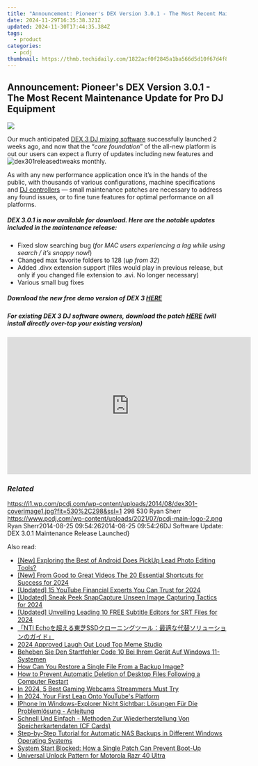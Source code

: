 ```yaml
---
title: "Announcement: Pioneer's DEX Version 3.0.1 - The Most Recent Maintenance Update for Pro DJ Equipment"
date: 2024-11-29T16:35:38.321Z
updated: 2024-11-30T17:44:35.384Z
tags:
  - product
categories:
  - pcdj
thumbnail: https://thmb.techidaily.com/1822acf0f2845a1ba566d5d10f67d4f8ab3c535b7e8e01b07d6d8502cd97e896.jpg
---
```


## Announcement: Pioneer's DEX Version 3.0.1 - The Most Recent Maintenance Update for Pro DJ Equipment

[![](https://i1.wp.com/pcdj.com/wp-content/uploads/2014/08/dex301-coverimage1.jpg?resize=530%2C270&ssl=1)](https://i1.wp.com/pcdj.com/wp-content/uploads/2014/08/dex301-coverimage1.jpg?fit=530%2C298&ssl=1 "dex301-coverimage")

Our much anticipated [DEX 3 DJ mixing software](https://tools.techidaily.com/pcdj/products/) successfully launched 2 weeks ago, and now that the “_core foundation_” of the all-new platform is out our users can expect a flurry of updates including new features and ![dex301released](https://i2.wp.com/www.pcdj.com/wp-content/uploads/2014/08/dex301released.jpg?resize=416%2C234&ssl=1)tweaks monthly.

As with any new performance application once it’s in the hands of the public, with thousands of various configurations, machine specifications and [DJ controllers](https://tools.techidaily.com/pcdj/products/) — small maintenance patches are necessary to address any found issues, or to fine tune features for optimal performance on all platforms.

##### DEX 3.0.1 is now available for download. Here are the notable updates included in the maintenance release:

* Fixed slow searching bug (_for MAC users experiencing a lag while using search / it’s snappy now!_)
* Changed max favorite folders to 128 (_up from 32_)
* Added .divx extension support (files would play in previous release, but only if you changed file extension to .avi. No longer necessary)
* Various small bug fixes

##### Download the new free demo version of DEX 3 [HERE](https://tools.techidaily.com/pcdj/products/)

##### For existing DEX 3 DJ software owners, download the patch [HERE](https://tools.techidaily.com/pcdj/products/) (will install directly over-top your existing version)

<!-- affiliate ads begin -->
<iframe width="560" height="315" src="https://www.youtube.com/embed/Iz2LYWd8EqI?si=G_3CqFRAmeVPczjj" title="YouTube video player" frameborder="0" allow="accelerometer; autoplay; clipboard-write; encrypted-media; gyroscope; picture-in-picture; web-share" referrerpolicy="strict-origin-when-cross-origin" allowfullscreen></iframe>
<!-- affiliate ads end -->

### _Related_

https://i1.wp.com/pcdj.com/wp-content/uploads/2014/08/dex301-coverimage1.jpg?fit=530%2C298&ssl=1 298 530 Ryan Sherr https://www.pcdj.com/wp-content/uploads/2021/07/pcdj-main-logo-2.png Ryan Sherr2014-08-25 09:54:262014-08-25 09:54:26DJ Software Update: DEX 3.0.1 Maintenance Release Launched}

<ins class="adsbygoogle"
     style="display:block"
     data-ad-format="autorelaxed"
     data-ad-client="ca-pub-7571918770474297"
     data-ad-slot="1223367746"></ins>

<ins class="adsbygoogle"
     style="display:block"
     data-ad-client="ca-pub-7571918770474297"
     data-ad-slot="8358498916"
     data-ad-format="auto"
     data-full-width-responsive="true"></ins>

<span class="atpl-alsoreadstyle">Also read:</span>
<div><ul>
<li><a href="https://some-techniques.techidaily.com/new-exploring-the-best-of-android-does-pickup-lead-photo-editing-tools/"><u>[New] Exploring the Best of Android Does PickUp Lead Photo Editing Tools?</u></a></li>
<li><a href="https://youtube-zero.techidaily.com/rom-good-to-great-videos-the-20-essential-shortcuts-for-success-for-2024/"><u>[New] From Good to Great Videos The 20 Essential Shortcuts for Success for 2024</u></a></li>
<li><a href="https://youtube-data.techidaily.com/ed-15-youtube-financial-experts-you-can-trust-for-2024/"><u>[Updated] 15 YouTube Financial Experts You Can Trust for 2024</u></a></li>
<li><a href="https://snapchat-videos.techidaily.com/updated-sneak-peek-snapcapture-unseen-image-capturing-tactics-for-2024/"><u>[Updated] Sneak Peek SnapCapture Unseen Image Capturing Tactics for 2024</u></a></li>
<li><a href="https://article-tips.techidaily.com/updated-unveiling-leading-10-free-subtitle-editors-for-srt-files-for-2024/"><u>[Updated] Unveiling Leading 10 FREE Subtitle Editors for SRT Files for 2024</u></a></li>
<li><a href="https://win-hot.techidaily.com/nti-echossd/"><u>「NTI Echoを超える東芝SSDクローニングツール：最適な代替ソリューションのガイド」</u></a></li>
<li><a href="https://fox-blue.techidaily.com/2024-approved-laugh-out-loud-top-meme-studio/"><u>2024 Approved Laugh Out Loud Top Meme Studio</u></a></li>
<li><a href="https://win-hot.techidaily.com/beheben-sie-den-startfehler-code-10-bei-ihrem-gerat-auf-windows-11-systemen/"><u>Beheben Sie Den Startfehler Code 10 Bei Ihrem Gerät Auf Windows 11-Systemen</u></a></li>
<li><a href="https://win-hot.techidaily.com/how-can-you-restore-a-single-file-from-a-backup-image/"><u>How Can You Restore a Single File From a Backup Image?</u></a></li>
<li><a href="https://win-hot.techidaily.com/how-to-prevent-automatic-deletion-of-desktop-files-following-a-computer-restart/"><u>How to Prevent Automatic Deletion of Desktop Files Following a Computer Restart</u></a></li>
<li><a href="https://desktop-recording.techidaily.com/in-2024-5-best-gaming-webcams-streammers-must-try/"><u>In 2024, 5 Best Gaming Webcams Streammers Must Try</u></a></li>
<li><a href="https://youtube-blog.techidaily.com/24-your-first-leap-onto-youtubes-platform/"><u>In 2024, Your First Leap Onto YouTube's Platform</u></a></li>
<li><a href="https://win-hot.techidaily.com/iphone-im-windows-explorer-nicht-sichtbar-losungen-fur-die-problemlosung-anleitung/"><u>IPhone Im Windows-Explorer Nicht Sichtbar: Lösungen Für Die Problemlösung - Anleitung</u></a></li>
<li><a href="https://win-hot.techidaily.com/schnell-und-einfach-methoden-zur-wiederherstellung-von-speicherkartendaten-cf-cards/"><u>Schnell Und Einfach - Methoden Zur Wiederherstellung Von Speicherkartendaten (CF Cards)</u></a></li>
<li><a href="https://win-hot.techidaily.com/step-by-step-tutorial-for-automatic-nas-backups-in-different-windows-operating-systems/"><u>Step-by-Step Tutorial for Automatic NAS Backups in Different Windows Operating Systems</u></a></li>
<li><a href="https://win-hot.techidaily.com/system-start-blocked-how-a-single-patch-can-prevent-boot-up/"><u>System Start Blocked: How a Single Patch Can Prevent Boot-Up</u></a></li>
<li><a href="https://android-unlock.techidaily.com/universal-unlock-pattern-for-motorola-razr-40-ultra-by-drfone-android/"><u>Universal Unlock Pattern for Motorola Razr 40 Ultra</u></a></li>
</ul></div>

